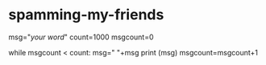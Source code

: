 # spamming-my-friends

msg="*your word*"
count=1000
msgcount=0


while msgcount < count:
    msg=" "+msg
    print (msg)
    msgcount=msgcount+1

